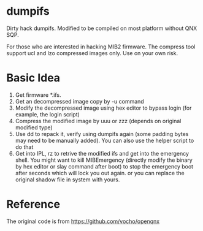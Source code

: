 # dumpifs
Dirty hack dumpifs.
Modified to be compiled on most platform without QNX SQP.

For those who are interested in hacking MIB2 firmware.
The compress tool support ucl and lzo compressed images only.
Use on your own risk.

# Basic Idea
1. Get firmware  *.ifs.
2. Get an decompressed image copy by -u command
3. Modify the decompressed image using hex editor to bypass login (for example, the login script)
4. Compress the modified image by uuu or zzz (depends on original modified type)
5. Use dd to repack it, verify using dumpifs again (some padding bytes may need to be manually added). You can also use the helper script to do that
6. Get into IPL, rz to retrive the modified ifs and get into the emergency shell. You might want to kill MIBEmergency (directly modify the binary by hex editor or slay command after boot) to stop the emergency boot after seconds which will lock you out again. or you can replace the original shadow file in system with yours.

# Reference
The original code is from
https://github.com/vocho/openqnx
